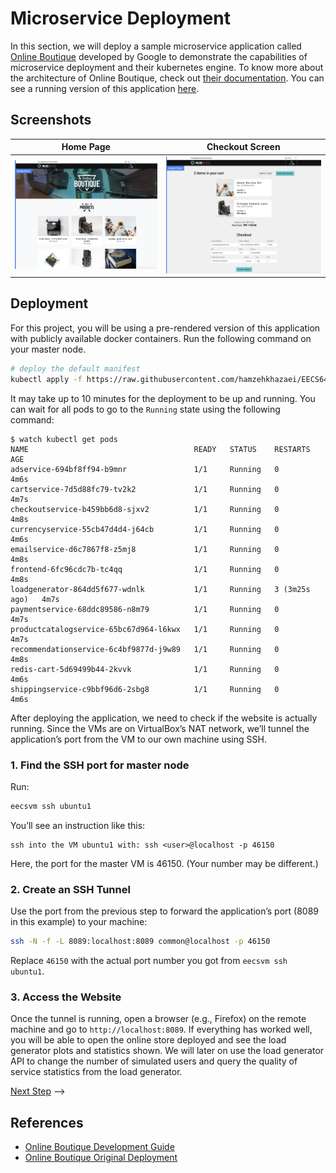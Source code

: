 # Microservice Deployment

In this section, we will deploy a sample microservice application called 
[Online Boutique](https://github.com/GoogleCloudPlatform/microservices-demo/)
developed by Google to demonstrate the capabilities of microservice deployment
and their kubernetes engine. To know more about the architecture of Online Boutique,
check out [their documentation](https://github.com/GoogleCloudPlatform/microservices-demo#architecture). You can see a running version of this application [here](https://onlineboutique.dev/).

## Screenshots

| Home Page                                                                                                         | Checkout Screen                                                                                                    |
| ----------------------------------------------------------------------------------------------------------------- | ------------------------------------------------------------------------------------------------------------------ |
| [![Screenshot of store homepage](./img/online-boutique-frontend-1.png)](./img/online-boutique-frontend-1.png) | [![Screenshot of checkout screen](./img/online-boutique-frontend-2.png)](./img/online-boutique-frontend-2.png) |

## Deployment

For this project, you will be using a pre-rendered version of this application with
publicly available docker containers. Run the following command on your master node. 

```sh
# deploy the default manifest
kubectl apply -f https://raw.githubusercontent.com/hamzehkhazaei/EECS6446_project/master/files/online-boutique.yaml
```

It may take up to 10 minutes for the deployment to be up and running. You can
wait for all pods to go to the `Running` state using the following command:

```console
$ watch kubectl get pods
NAME                                     READY   STATUS    RESTARTS        AGE
adservice-694bf8ff94-b9mnr               1/1     Running   0               4m6s
cartservice-7d5d88fc79-tv2k2             1/1     Running   0               4m7s
checkoutservice-b459bb6d8-sjxv2          1/1     Running   0               4m8s
currencyservice-55cb47d4d4-j64cb         1/1     Running   0               4m6s
emailservice-d6c7867f8-z5mj8             1/1     Running   0               4m8s
frontend-6fc96cdc7b-tc4qq                1/1     Running   0               4m8s
loadgenerator-864dd5f677-wdnlk           1/1     Running   3 (3m25s ago)   4m7s
paymentservice-68ddc89586-n8m79          1/1     Running   0               4m7s
productcatalogservice-65bc67d964-l6kwx   1/1     Running   0               4m7s
recommendationservice-6c4bf9877d-j9w89   1/1     Running   0               4m8s
redis-cart-5d69499b44-2kvvk              1/1     Running   0               4m6s
shippingservice-c9bbf96d6-2sbg8          1/1     Running   0               4m6s
```

After deploying the application, we need to check if the website is actually running. Since the VMs are on VirtualBox’s NAT network, we’ll tunnel the application’s port from the VM to our own machine using SSH.

### 1. Find the SSH port for master node
Run:
```sh
eecsvm ssh ubuntu1
```

You’ll see an instruction like this:
```console
ssh into the VM ubuntu1 with: ssh <user>@localhost -p 46150
```
Here, the port for the master VM is 46150. (Your number may be different.)

### 2. Create an SSH Tunnel
Use the port from the previous step to forward the application’s port (8089 in this example) to your machine:

```sh
ssh -N -f -L 8089:localhost:8089 common@localhost -p 46150
```

Replace `46150` with the actual port number you got from `eecsvm ssh ubuntu1`.

### 3. Access the Website
Once the tunnel is running, open a browser (e.g., Firefox) on the remote machine and go to `http://localhost:8089`. If everything has worked well, you will be able to open the online store deployed and see the load generator plots and statistics shown. We will later on use the load generator API to change the number of simulated users and query the quality of service statistics from the load generator. 

[Next Step](04-loadgenerator.md) -->

## References

- [Online Boutique Development Guide](https://github.com/GoogleCloudPlatform/microservices-demo/blob/master/docs/development-guide.md)
- [Online Boutique Original Deployment](https://raw.githubusercontent.com/GoogleCloudPlatform/microservices-demo/master/release/kubernetes-manifests.yaml)
